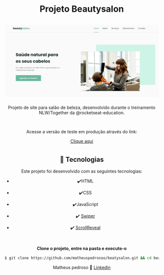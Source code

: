 <h1 align="center"> Projeto Beautysalon
<br>
<br>
  <img src="assets/github/print-projeto.jpg" alt="Beautysalon" >
<br>
</h1>

<p align="center">Projeto de site para salão de beleza, desenvolvido durante o treinamento NLW/Together da @rocketseat-education.</p>
<br>
<p align="center"> Acesse a versão de teste em produção através do link: 
<div align="center">

[Clique aqui](https://letmeask-4b7b8.firebaseapp.com/)

</div>
</p>

#

<div align="center" >

## 🚀 Tecnologias

Este projeto foi desenvolvido com as seguintes tecnologias:

- ✔️HTML

- ✔️CSS

- ✔️JavaScript

- ✔️ [Swiper](https://swiperjs.com/)

- ✔️ [ScrollReveal](https://scrollrevealjs.org/)

</br >

**Clone o projeto, entre na pasta e execute-o**

```bash
$ git clone https://github.com/matheuspedrosoo/beatysalon.git && cd beatysalon
```

Matheus pedroso 👋 [Linkedin](https://www.linkedin.com/in/matheuspedrosoo/)
<br>
